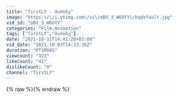 ```yaml
---
title: "firstLY - მარსზე"
image: "https:\/\/i.ytimg.com\/vi\/oBV_3_W6UYY\/hqdefault.jpg"
vid_id: "oBV_3_W6UYY"
categories: "Film-Animation"
tags: ["firstLY","მარსზე"]
date: "2021-10-11T14:41:20+03:00"
vid_date: "2021-10-03T14:33:36Z"
duration: "PT1M50S"
viewcount: "323"
likeCount: "41"
dislikeCount: "0"
channel: "firstLY"
---
```

{% raw %}{% endraw %}
